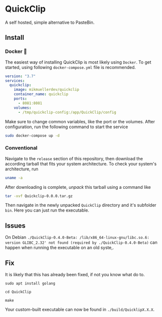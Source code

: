 # QuickClip
 A self hosted, simple alternative to PasteBin.

## Install
### Docker 🐋
The easiest way of installing QuickClip is most likely using `Docker`.
To get started, using following `docker-compose.yml` file is recommended.

```yml
version: "3.7"
services:
  quickclip:
    image: mikmuellerdev/quickclip
    container_name: quickclip
    ports:
      - 8081:8081
    volumes:
      - /tmp/quickclip-config:/app/QuickClip/config
 ```

Make sure to change common variables, like the port or the volumes.
After configuration, run the following command to start the service

```bash
sudo docker-compose up -d
```
### Conventional
Navigate to the `release` section of this repository, then download the according tarball that fits your system architecture.
To check your system's architecture, run 
```bash
uname -a
```
After downloading is complete, *unpack* this tarball using a command like 
```bash
tar -xvf Quickclip-0.0.0.tar.gz
```
Then navigate in the newly unpacked `QuickClip` directory and it's subfolder `bin`. Here you can just run the executable.

## Issues
On Debian `./QuickClip-0.4.0-Beta: /lib/x86_64-linux-gnu/libc.so.6: version GLIBC_2.32' not found (required by ./QuickClip-0.4.0-Beta)` can happen when running the executable on an old syste,.
## Fix
It is likely that this has already been fixed, if not you know what do to.
```
sudo apt install golang
```
```
cd QuickClip
```
```
make
```
Your custom-built executable can now be found in `./build/QuicklipX.X.X`.
